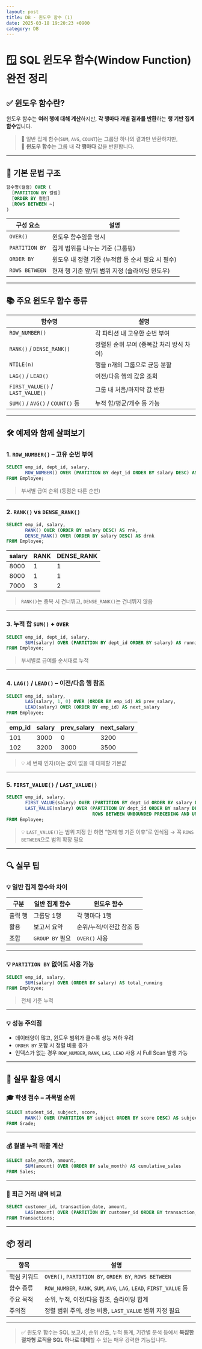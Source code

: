 ```yaml
---
layout: post
title: DB - 윈도우 함수 (1)
date: 2025-03-18 19:20:23 +0900
category: DB
---
```

# 🪟 SQL 윈도우 함수(Window Function) 완전 정리

## ✅ 윈도우 함수란?

윈도우 함수는 **여러 행에 대해 계산**하지만, **각 행마다 개별 결과를 반환**하는 **행 기반 집계 함수**입니다.

> 📌 일반 집계 함수(`SUM`, `AVG`, `COUNT`)는 그룹당 하나의 결과만 반환하지만,  
> 📌 **윈도우 함수**는 그룹 내 **각 행마다** 값을 반환합니다.

---

## 🧩 기본 문법 구조

```sql
함수명(컬럼) OVER (
  [PARTITION BY 컬럼]
  [ORDER BY 컬럼]
  [ROWS BETWEEN ~]
)
```

| 구성 요소 | 설명 |
|------------|------|
| `OVER()` | 윈도우 함수임을 명시 |
| `PARTITION BY` | 집계 범위를 나누는 기준 (그룹핑) |
| `ORDER BY` | 윈도우 내 정렬 기준 (누적합 등 순서 필요 시 필수) |
| `ROWS BETWEEN` | 현재 행 기준 앞/뒤 범위 지정 (슬라이딩 윈도우) |

---

## 📚 주요 윈도우 함수 종류

| 함수명 | 설명 |
|--------|------|
| `ROW_NUMBER()` | 각 파티션 내 고유한 순번 부여 |
| `RANK()` / `DENSE_RANK()` | 정렬된 순위 부여 (중복값 처리 방식 차이) |
| `NTILE(n)` | 행을 n개의 그룹으로 균등 분할 |
| `LAG()` / `LEAD()` | 이전/다음 행의 값을 조회 |
| `FIRST_VALUE()` / `LAST_VALUE()` | 그룹 내 처음/마지막 값 반환 |
| `SUM()` / `AVG()` / `COUNT()` 등 | 누적 합/평균/개수 등 가능 |

---

## 🛠️ 예제와 함께 살펴보기

### 1. `ROW_NUMBER()` – 고유 순번 부여

```sql
SELECT emp_id, dept_id, salary,
       ROW_NUMBER() OVER (PARTITION BY dept_id ORDER BY salary DESC) AS rn
FROM Employee;
```

> 부서별 급여 순위 (동점은 다른 순번)

---

### 2. `RANK()` vs `DENSE_RANK()`

```sql
SELECT emp_id, salary,
       RANK() OVER (ORDER BY salary DESC) AS rnk,
       DENSE_RANK() OVER (ORDER BY salary DESC) AS drnk
FROM Employee;
```

| salary | RANK | DENSE_RANK |
|--------|------|------------|
| 8000   | 1    | 1          |
| 8000   | 1    | 1          |
| 7000   | 3    | 2          |

> `RANK()`는 중복 시 건너뛰고, `DENSE_RANK()`는 건너뛰지 않음

---

### 3. 누적 합 `SUM()` + `OVER`

```sql
SELECT emp_id, dept_id, salary,
       SUM(salary) OVER (PARTITION BY dept_id ORDER BY salary) AS running_total
FROM Employee;
```

> 부서별로 급여를 순서대로 누적

---

### 4. `LAG()` / `LEAD()` – 이전/다음 행 참조

```sql
SELECT emp_id, salary,
       LAG(salary, 1, 0) OVER (ORDER BY emp_id) AS prev_salary,
       LEAD(salary) OVER (ORDER BY emp_id) AS next_salary
FROM Employee;
```

| emp_id | salary | prev_salary | next_salary |
|--------|--------|-------------|-------------|
| 101    | 3000   | 0           | 3200        |
| 102    | 3200   | 3000        | 3500        |

> 💡 세 번째 인자(0)는 값이 없을 때 대체할 기본값

---

### 5. `FIRST_VALUE()` / `LAST_VALUE()`

```sql
SELECT emp_id, salary,
       FIRST_VALUE(salary) OVER (PARTITION BY dept_id ORDER BY salary DESC) AS max_salary,
       LAST_VALUE(salary) OVER (PARTITION BY dept_id ORDER BY salary DESC
                                ROWS BETWEEN UNBOUNDED PRECEDING AND UNBOUNDED FOLLOWING) AS min_salary
FROM Employee;
```

> 💡 `LAST_VALUE()`는 범위 지정 안 하면 “현재 행 기준 이후”로 인식됨 → 꼭 `ROWS BETWEEN`으로 범위 확장 필요

---

## 🔍 실무 팁

### 💡 일반 집계 함수와 차이

| 구분 | 일반 집계 함수 | 윈도우 함수 |
|------|----------------|-------------|
| 출력 행 | 그룹당 1행 | 각 행마다 1행 |
| 활용 | 보고서 요약 | 순위/누적/이전값 참조 등 |
| 조합 | `GROUP BY` 필요 | `OVER()` 사용 |

---

### 💡 `PARTITION BY` 없이도 사용 가능

```sql
SELECT emp_id, salary,
       SUM(salary) OVER (ORDER BY salary) AS total_running
FROM Employee;
```

> 전체 기준 누적

---

### 💡 성능 주의점

- 데이터양이 많고, 윈도우 범위가 클수록 성능 저하 우려
- `ORDER BY` 포함 시 정렬 비용 증가
- 인덱스가 없는 경우 `ROW_NUMBER`, `RANK`, `LAG`, `LEAD` 사용 시 Full Scan 발생 가능

---

## 🧠 실무 활용 예시

### 🎓 학생 점수 – 과목별 순위

```sql
SELECT student_id, subject, score,
       RANK() OVER (PARTITION BY subject ORDER BY score DESC) AS subject_rank
FROM Grade;
```

---

### 💰 월별 누적 매출 계산

```sql
SELECT sale_month, amount,
       SUM(amount) OVER (ORDER BY sale_month) AS cumulative_sales
FROM Sales;
```

---

### 🔄 최근 거래 내역 비교

```sql
SELECT customer_id, transaction_date, amount,
       LAG(amount) OVER (PARTITION BY customer_id ORDER BY transaction_date) AS prev_amount
FROM Transactions;
```

---

## 📦 정리

| 항목 | 설명 |
|------|------|
| 핵심 키워드 | `OVER()`, `PARTITION BY`, `ORDER BY`, `ROWS BETWEEN` |
| 함수 종류 | `ROW_NUMBER`, `RANK`, `SUM`, `AVG`, `LAG`, `LEAD`, `FIRST_VALUE` 등 |
| 주요 목적 | 순위, 누적, 이전/다음 참조, 슬라이딩 합계 |
| 주의점 | 정렬 범위 주의, 성능 비용, `LAST_VALUE` 범위 지정 필요 |

---

> ✅ 윈도우 함수는 SQL 보고서, 순위 산출, 누적 통계, 기간별 분석 등에서 **복잡한 절차형 로직을 SQL 하나로 대체**할 수 있는 매우 강력한 기능입니다.